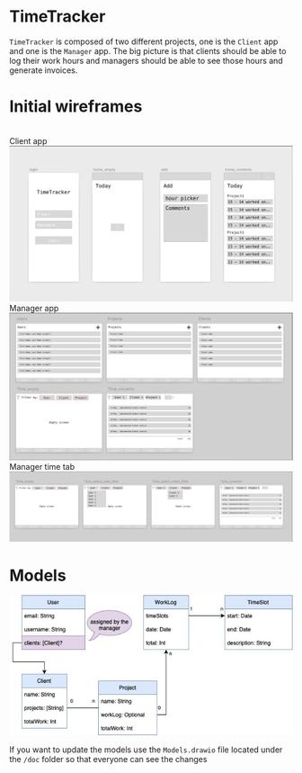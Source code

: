 # TimeTracker

`TimeTracker` is composed of two different projects, one is the `Client` app and one is the `Manager` app.
The big picture is that clients should be able to log their work hours and managers should be able to see those hours and generate invoices.


# Initial wireframes


<br/>
Client app
<br/>

<img src="./doc/client-app.png"/>

<br/>
Manager app
<br/>

<img src="./doc/manager-app.png"/>

<br/>
Manager time tab
<br/>

<img src="./doc/manager-time-tab.png"/>


# Models

<img src="./doc/Models.jpg"/>

If you want to update the models use the `Models.drawio` file located under the `/doc` folder so that everyone can see the changes